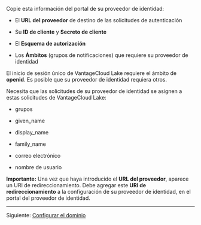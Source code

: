 Copie esta información del portal de su proveedor de identidad:

-   El **URL del proveedor** de destino de las solicitudes de autenticación

-   Su **ID de cliente** y **Secreto de cliente**

-   El **Esquema de autorización**

-   Los **Ámbitos** (grupos de notificaciones) que requiere su proveedor de identidad

El inicio de sesión único de VantageCloud Lake requiere el ámbito de **openid**. Es posible que su proveedor de identidad requiera otros.

Necesita que las solicitudes de su proveedor de identidad se asignen a estas solicitudes de VantageCloud Lake:

-   grupos

-   given\_name

-   display\_name

-   family\_name

-   correo electrónico

-   nombre de usuario

**Importante:** Una vez que haya introducido el **URL del proveedor**, aparece un URI de redireccionamiento. Debe agregar este **URI de redireccionamiento** a la configuración de su proveedor de identidad, en el portal del proveedor de identidad.

------------------------------------------------------------------------

Siguiente: [Configurar el dominio](ruf1680184116601.md)
